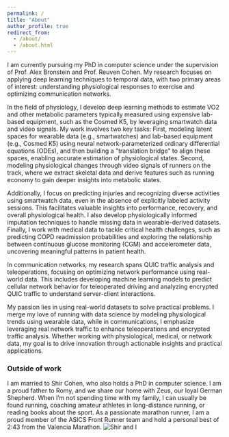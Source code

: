 ```yaml
---
permalink: /
title: "About"
author_profile: true
redirect_from: 
  - /about/
  - /about.html
---
```


I am currently pursuing my PhD in computer science under the supervision of Prof. Alex Bronstein and Prof. Reuven Cohen. My research focuses on applying deep learning techniques to temporal data, with two primary areas of interest: understanding physiological responses to exercise and optimizing communication networks.

In the field of physiology, I develop deep learning methods to estimate VO2 and other metabolic parameters typically measured using expensive lab-based equipment, such as the Cosmed K5, by leveraging smartwatch data and video signals. My work involves two key tasks: First, modeling latent spaces for wearable data (e.g., smartwatches) and lab-based equipment (e.g., Cosmed K5) using neural network-parameterized ordinary differential equations (ODEs), and then building a "translation bridge" to align these spaces, enabling accurate estimation of physiological states. Second, modeling physiological changes through video signals of runners on the track, where we extract skeletal data and derive features such as running economy to gain deeper insights into metabolic states.

Additionally, I focus on predicting injuries and recognizing diverse activities using smartwatch data, even in the absence of explicitly labeled activity sessions. This facilitates valuable insights into performance, recovery, and overall physiological health. I also develop physiologically informed imputation techniques to handle missing data in wearable-derived datasets.
Finally, I work with medical data to tackle critical health challenges, such as predicting COPD readmission probabilities and exploring the relationship between continuous glucose monitoring (CGM) and accelerometer data, uncovering meaningful patterns in patient health.

In communication networks, my research spans QUIC traffic analysis and teleoperations, focusing on optimizing network performance using real-world data. This includes developing machine learning models to predict cellular network behavior for teleoperated driving and analyzing encrypted QUIC traffic to understand server-client interactions.

My passion lies in using real-world datasets to solve practical problems. I merge my love of running with data science by modeling physiological trends using wearable data, while in communications, I emphasize leveraging real network traffic to enhance teleoperations and encrypted traffic analysis. Whether working with physiological, medical, or network data, my goal is to drive innovation through actionable insights and practical applications.

### Outside of work

I am married to Shir Cohen, who also holds a PhD in computer science. I am a proud father to Romy, and we share our home with Zeus, our loyal German Shepherd. When I’m not spending time with my family, I can usually be found running, coaching amateur athletes in long-distance running, or reading books about the sport. As a passionate marathon runner, I am a proud member of the ASICS Front Runner team and hold a personal best of 2:43 from the Valencia Marathon.
![Shir and I](https://www.barakgahtan.com/images/wedding.jpg)